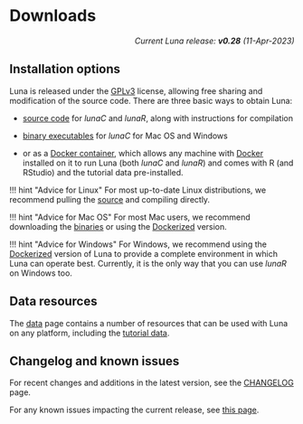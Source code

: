 # Downloads

<p align="right"><em>Current Luna release: <b>v0.28</b> (11-Apr-2023)</em></p>

## Installation options 

Luna is released under the
[GPLv3](https://www.gnu.org/licenses/gpl-3.0.en.html) license,
allowing free sharing and modification of the source code.  There are
three basic ways to obtain Luna:

- [source code](source.md) for _lunaC_ and _lunaR_, along with
  instructions for compilation

- [binary executables](exec.md) for _lunaC_ for Mac OS and Windows

- or as a [Docker container](docker.md), which allows any machine with
  [Docker](http://www.docker.com) installed on it to run Luna (both
  _lunaC_ and _lunaR_) and comes with R (and RStudio) and the tutorial data pre-installed.


!!! hint "Advice for Linux"
    For most up-to-date Linux distributions, we recommend pulling the
    [source](source.md) and compiling directly.

!!! hint "Advice for Mac OS"
    For most Mac users, we recommend downloading the [binaries](exec.md) 
    or using the [Dockerized](docker.md) version.
 
!!! hint "Advice for Windows" 
    For Windows, we recommend using the
    [Dockerized](docker.md) version of Luna to provide a complete
    environment in which Luna can operate best.  Currently, it is the only way that you can use _lunaR_ on Windows too.


## Data resources

The [data](data.md) page contains a number of resources that can be
used with Luna on any platform, including the [tutorial data](../tut/tut1.md).


## Changelog and known issues

For recent changes and additions in the latest version, see the [CHANGELOG](../updates.md) page.

For any known issues impacting the current release, see [this page](misc.md).


